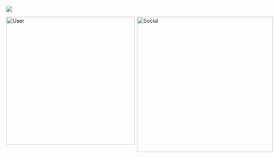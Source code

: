 ![](https://komarev.com/ghpvc/?username=mmichaell23&abbreviated=true&color=red&label=Profile+Views)

<div style="display: flex; align-items: flex-start;">
    <img align="left" src="https://raw.githubusercontent.com/gist/mmichaell23/f524a2d6fd8fe8f64690adc5bf83e514/raw/75814b09029bc741a82d4c4c575b9448d9196dca/user.svg" alt="User" width="350">
    <img align="right" src="https://raw.githubusercontent.com/gist/mmichaell23/f524a2d6fd8fe8f64690adc5bf83e514/raw/75814b09029bc741a82d4c4c575b9448d9196dca/social.svg" alt="Social" width="370">
</div>
